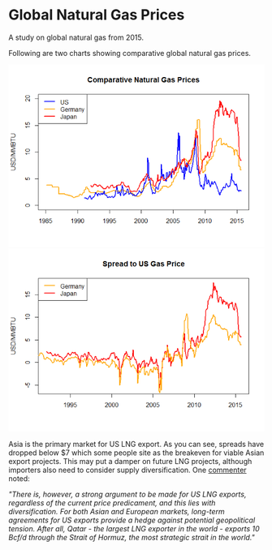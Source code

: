 # Global Natural Gas Prices

A study on global natural gas from 2015.

Following are two charts showing comparative global natural gas prices.

![](gngas_files/figure-html/unnamed-chunk-1-1.png)<!-- -->![](gngas_files/figure-html/unnamed-chunk-1-2.png)<!-- -->

Asia is the primary market for US LNG export.  As you can see, spreads have dropped below $7 which some people site as the breakeven for viable Asian export projects.  This may put a damper on future LNG projects, although importers also need to consider supply diversification.  One [commenter](http://fuelfix.com/blog/2015/08/27/10-challenges-faced-by-the-global-lng-market/) noted:

*"There is, however, a strong argument to be made for US LNG exports, regardless of the current price predicament, and this lies with diversification. For both Asian and European markets, long-term agreements for US exports provide a hedge against potential geopolitical tension. After all, Qatar - the largest LNG exporter in the world - exports 10 Bcf/d through the Strait of Hormuz, the most strategic strait in the world."* 






